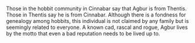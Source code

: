 

Those in the hobbit community in Cinnabar say that Agbur is from Thentis. Those in Thentis say he is from Cinnabar. Although there is a fondness for genealogy among hobbits, this individual is not claimed by any family but is seemingly related to everyone. A known cad, rascal and rogue, Agbur lives by the motto that even a bad reputation needs to be lived up to.


